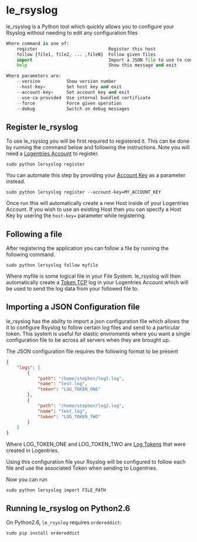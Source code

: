 le_rsyslog
==========
le_rsyslog is a Python tool which quickly allows you to configure your Rsyslog without needing to edit any configuration files


```python
Where command is one of:
    register                           Register this host
    follow {file1, file2, ... ,fileN}  Follow given files
    import                             Import a JSON file to use to configure Rsyslog
    help                               Show this message and exit

Where parameters are:
    --version          Show version number
    --host-key=        Set host key and exit
    --account-key=     Set account key and exit
    --use-ca-provided  Use internal bundled certificate
    --force            Force given operation
    --debug            Switch on debug messages
```
Register le_rsyslog
---
To use le_rsyslog you will be first required to registered it. This can be done by running the command below and following the instructions. Note you will need a [Logentries Account](https://logentries.com/quick-start/) to register.

```
sudo python lersyslog register
```

You can automate this step by providing your [Account Key](https://logentries.com/doc/accountkey/) as a parameter instead.

```
sudo python lersyslog register --account-key=MY_ACCOUNT_KEY
```
Once run this will automatically create a new Host inside of your Logentries Account. If you wish to use an existing Host then you can specify a Host Key by usering the ```host-key=``` parameter while registering.


Following a file
---
After registering the application you can follow a file by running the following command.

```
sudo python lersyslog follow myfile
```
Where myfile is some logical file in your File System. le_rsyslog will then automatically create a [Token TCP](https://logentries.com/doc/input-token/) log in your Logentries Account which will be used to send the log data from your followed file to.


Importing a JSON Configuration file
---
le_rsyslog has the ability to import a json configuration file which allows the it to configure Rsyslog to follow certain log files and send to a particular token. This system is useful for elastic enviroments where you want a single configuration file to be across all servers when they are brought up.

The JSON configuration file requires the following format to be present

```json
{
    "logs": [
        {
            "path": "/home/stephen/log1.log",
            "name": "test.log",
            "token": "LOG_TOKEN_ONE"
        },
        {
            "path": "/home/stephen/log2.log",
            "name": "test.log",
            "token": "LOG_TOKEN_TWO"
        }
    ]
}
```

Where LOG_TOKEN_ONE and LOG_TOKEN_TWO are [Log Tokens](https://logentries.com/doc/input-token/) that were created in Logentries.

Using this configuration file your Rsyslog will be configured to follow each file and use the associated Token when sending to Logentries.

Now you can run
```
sudo python lersyslog import FILE_PATH
```

Running le_rsyslog on Python2.6
---
On Python2.6, `le_rsyslog` requires `ordereddict`:

```
sudo pip install ordereddict
```
